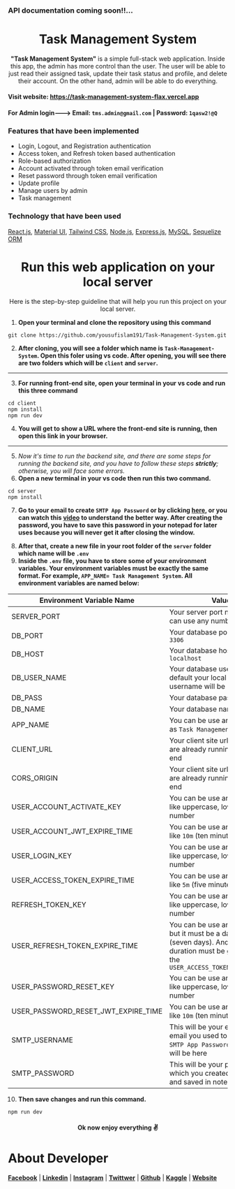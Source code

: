 <h3>API documentation coming soon!!...</h3>
<h1 align="center">Task Management System</h1>
<p align="center">
<strong>"Task Management System"</strong> is a simple full-stack web application. Inside this app, the admin has more control than the user. The user will be able to just read their assigned task, update their task status and profile, and delete their account. On the other hand, admin will be able to do everything.
</p>

#### Visit website: https://task-management-system-flax.vercel.app

#### For Admin login---> Email: `tms.admin@gmail.com` | Password: `1qasw2!@Q`

<h3>Features that have been implemented</h3>

- Login, Logout, and Registration authentication
- Access token, and Refresh token based authentication
- Role-based authorization
- Account activated through token email verification
- Reset password through token email verification
- Update profile
- Manage users by admin
- Task management
<h3>Technology that have been used</h3>

[React.js](https://react.dev/learn),
[Material UI](https://mui.com/material-ui/getting-started/installation/),
[Tailwind CSS](https://tailwindcss.com/docs/installation),
[Node.js](https://nodejs.org/en),
[Express.js](https://expressjs.com/en/starter/installing.html),
[MySQL](https://dev.mysql.com/doc/mysql-getting-started/en/),
[Sequelize ORM](https://sequelize.org/docs/v6/getting-started/)

<h1 align="center">Run this web application on your local server</h1>
<p align="center">Here is the step-by-step guideline that will help you run this project on your local server.</p>

1. **Open your terminal and clone the repository using this command**

```terminal
git clone https://github.com/yousufislam191/Task-Management-System.git
```

2. **After cloning, you will see a folder which name is `Task-Management-System`. Open this foler using vs code. After opening, you will see there are two folders which will be `client` and `server`.**

---

3. **For running front-end site, open your terminal in your vs code and run this three command**

```terminal
cd client
npm install
npm run dev
```

4. **You will get to show a URL where the front-end site is running, then open this link in your browser.**

---

5. _Now it's time to run the backend site, and there are some steps for running the backend site, and you have to follow these steps **strictly**; otherwise, you will face some errors._
6. **Open a new terminal in your vs code then run this two command.**

```terminal
cd server
npm install
```

7. **Go to your email to create `SMTP App Password` or by clicking [here][1], or you can watch this [video][2] to understand the better way. After creating the password, you have to save this password in your notepad for later uses because you will never get it after closing the window.**

[1]: https://security.google.com/settings/security/apppasswords "SMTP App Password"
[2]: https://youtu.be/qpAI5qZR9ms?si=mlC-cNmT4gs5riMf "Youtube Video"

8. **After that, create a new file in your root folder of the `server` folder which name will be `.env`**
9. **Inside the `.env` file, you have to store some of your environment variables. Your environment variables must be exactly the same format. For example, `APP_NAME= Task Management System`. All environment variables are named below:**

| Environment Variable Name           | Value                                                                                                                                                      |
| ----------------------------------- | ---------------------------------------------------------------------------------------------------------------------------------------------------------- |
| SERVER_PORT                         | Your server port number, you can use any number, like `5100`                                                                                               |
| DB_PORT                             | Your database port number like `3306`                                                                                                                      |
| DB_HOST                             | Your database host name like `localhost`                                                                                                                   |
| DB_USER_NAME                        | Your database username. By default your local mysql server username will be `root`                                                                         |
| DB_PASS                             | Your database password                                                                                                                                     |
| DB_NAME                             | Your database name                                                                                                                                         |
| APP_NAME                            | You can be use any name such as `Task Management System`                                                                                                   |
| CLIENT_URL                          | Your client site url which you are already running for front-end                                                                                           |
| CORS_ORIGIN                         | Your client site url which you are already running for front-end                                                                                           |
| USER_ACCOUNT_ACTIVATE_KEY           | You can be use any some word like uppercase, lowercase, number                                                                                             |
| USER_ACCOUNT_JWT_EXPIRE_TIME        | You can be use any number like `10m` (ten minutes)                                                                                                         |
| USER_LOGIN_KEY                      | You can be use any some word like uppercase, lowercase, number                                                                                             |
| USER_ACCESS_TOKEN_EXPIRE_TIME       | You can be use any number like `5m` (five minutes)                                                                                                         |
| REFRESH_TOKEN_KEY                   | You can be use any some word like uppercase, lowercase, number                                                                                             |
| USER_REFRESH_TOKEN_EXPIRE_TIME      | You can be use any number but it must be a day like `7d` (seven days). And of course its duration must be greater than the `USER_ACCESS_TOKEN_EXPIRE_TIME` |
| USER_PASSWORD_RESET_KEY             | You can be use any some word like uppercase, lowercase, number                                                                                             |
| USER_PASSWORD_RESET_JWT_EXPIRE_TIME | You can be use any number like `10m` (ten minutes)                                                                                                         |
| SMTP_USERNAME                       | This will be your email and the email you used to create the `SMTP App Password` in step 7 will be here                                                    |
| SMTP_PASSWORD                       | This will be your password which you created in step 7 and saved in notepad                                                                                |

10. **Then save changes and run this command.**

```terminal
npm run dev
```

<h4 align="center">Ok now enjoy everything ✌️</h4>
<h1>About Developer</h1>

**[Facebook][3]** |
**[Linkedin][4]** |
**[Instagram][5]** |
**[Twittwer][6]** |
**[Github][7]** |
**[Kaggle][8]** |
**[Website][9]**

[3]: https://facebook.com/yousufislam191
[4]: https://linkedin.com/in/yousufislam191
[5]: https://instagram.com/yousufislam191
[6]: https://twitter.com/yousufislam_191
[7]: https://github.com/yousufislam191
[8]: https://kaggle.com/yousufislam191
[9]: https://yousufislam191.github.io/resume/
